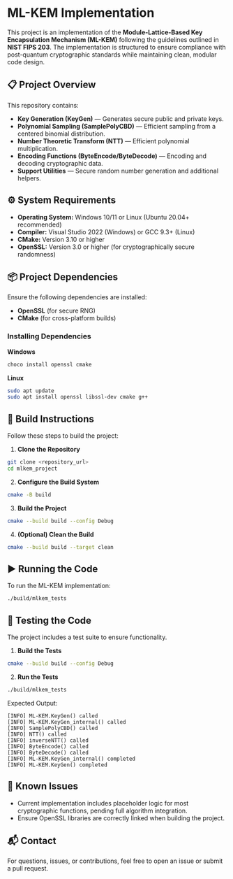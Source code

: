 ﻿# ML-KEM Implementation

This project is an implementation of the **Module-Lattice-Based Key Encapsulation Mechanism (ML-KEM)** following the guidelines outlined in **NIST FIPS 203**. The implementation is structured to ensure compliance with post-quantum cryptographic standards while maintaining clean, modular code design.

## 📋 Project Overview
This repository contains:
- **Key Generation (KeyGen)** — Generates secure public and private keys.
- **Polynomial Sampling (SamplePolyCBD)** — Efficient sampling from a centered binomial distribution.
- **Number Theoretic Transform (NTT)** — Efficient polynomial multiplication.
- **Encoding Functions (ByteEncode/ByteDecode)** — Encoding and decoding cryptographic data.
- **Support Utilities** — Secure random number generation and additional helpers.

## ⚙️ System Requirements
- **Operating System:** Windows 10/11 or Linux (Ubuntu 20.04+ recommended)
- **Compiler:** Visual Studio 2022 (Windows) or GCC 9.3+ (Linux)
- **CMake:** Version 3.10 or higher
- **OpenSSL:** Version 3.0 or higher (for cryptographically secure randomness)

## 📦 Project Dependencies
Ensure the following dependencies are installed:
- **OpenSSL** (for secure RNG)
- **CMake** (for cross-platform builds)

### Installing Dependencies
**Windows**
```sh
choco install openssl cmake
```

**Linux**
```sh
sudo apt update
sudo apt install openssl libssl-dev cmake g++
```

## 🚀 Build Instructions
Follow these steps to build the project:

1. **Clone the Repository**
```sh
git clone <repository_url>
cd mlkem_project
```

2. **Configure the Build System**
```sh
cmake -B build
```

3. **Build the Project**
```sh
cmake --build build --config Debug
```

4. **(Optional) Clean the Build**
```sh
cmake --build build --target clean
```

## ▶️ Running the Code
To run the ML-KEM implementation:

```sh
./build/mlkem_tests
```

## 🧪 Testing the Code
The project includes a test suite to ensure functionality.

1. **Build the Tests**
```sh
cmake --build build --config Debug
```

2. **Run the Tests**
```sh
./build/mlkem_tests
```

Expected Output:
```
[INFO] ML-KEM.KeyGen() called
[INFO] ML-KEM.KeyGen_internal() called
[INFO] SamplePolyCBD() called
[INFO] NTT() called
[INFO] inverseNTT() called
[INFO] ByteEncode() called
[INFO] ByteDecode() called
[INFO] ML-KEM.KeyGen_internal() completed
[INFO] ML-KEM.KeyGen() completed
```

## 📄 Known Issues
- Current implementation includes placeholder logic for most cryptographic functions, pending full algorithm integration.
- Ensure OpenSSL libraries are correctly linked when building the project.

## 📬 Contact
For questions, issues, or contributions, feel free to open an issue or submit a pull request.

